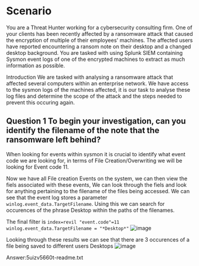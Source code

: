 # Scenario
You are a Threat Hunter working for a cybersecurity consulting firm. One of your clients has been recently affected by a ransomware attack that caused the encryption of multiple of their employees' machines. The affected users have reported encountering a ransom note on their desktop and a changed desktop background. You are tasked with using Splunk SIEM containing Sysmon event logs of one of the encrypted machines to extract as much information as possible.

Introduction
We are tasked with analysing a ransomware attack that affected several computers within an enterprise network. We have access to the sysmon logs of the machines affected, it is our task to analyse these log files and 
determine the scope of the attack and the steps needed to prevent this occuring again.

## Question 1 To begin your investigation, can you identify the filename of the note that the ransomware left behind?
When looking for events within sysmon it is crucial to identify what event code we are looking for, in terms of File Creation/Overwriting we will be looking for Event code 11.

Now we have all File creation Events on the system, we can then view the fiels associated with these events, We can look through the fiels and look for anything pertaining to the filename of the files being
accessed. We can see that the event log stores a parameter `winlog.event_data.TargetFilename`. Using this we can search for occurences of the phrase Desktop within the paths of the filenames. 

The final filter is `index=revil "event.code"=11 winlog.event_data.TargetFilename = "*Desktop*"`
![image](https://github.com/user-attachments/assets/3c08a840-e142-4cf3-b344-f7ed629eb621)

Looking through these results we can see that there are 3 occurences of a file being saved to different users Desktops
![image](https://github.com/user-attachments/assets/f11f0747-cd38-47d1-b037-bc6ce2a79955)

Answer:5uizv5660t-readme.txt 

